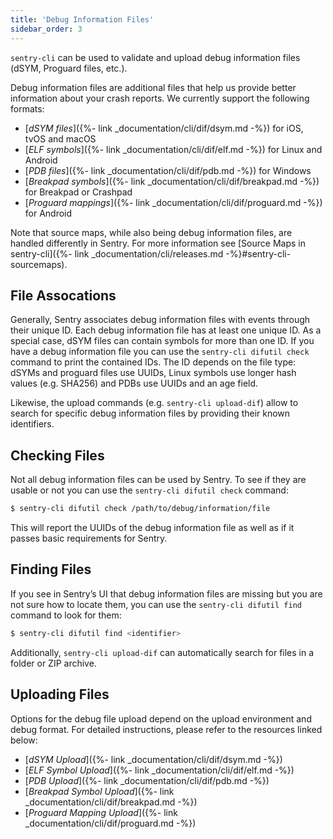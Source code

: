 ```yaml
---
title: 'Debug Information Files'
sidebar_order: 3
---
```


`sentry-cli` can be used to validate and upload debug information files (dSYM, Proguard files, etc.).

Debug information files are additional files that help us provide better information about your crash reports. We currently support the following formats:

-   [_dSYM files_]({%- link _documentation/cli/dif/dsym.md -%}) for iOS, tvOS and macOS
-   [_ELF symbols_]({%- link _documentation/cli/dif/elf.md -%}) for Linux and Android
-   [_PDB files_]({%- link _documentation/cli/dif/pdb.md -%}) for Windows
-   [_Breakpad symbols_]({%- link _documentation/cli/dif/breakpad.md -%}) for Breakpad or Crashpad
-   [_Proguard mappings_]({%- link _documentation/cli/dif/proguard.md -%}) for Android

Note that source maps, while also being debug information files, are handled differently in Sentry. For more information see [Source Maps in sentry-cli]({%- link _documentation/cli/releases.md -%}#sentry-cli-sourcemaps).

## File Assocations

Generally, Sentry associates debug information files with events through their unique ID. Each debug information file has at least one unique ID. As a special case, dSYM files can contain symbols for more than one ID. If you have a debug information file you can use the `sentry-cli difutil check` command to print the contained IDs. The ID depends on the file type: dSYMs and proguard files use UUIDs, Linux symbols use longer hash values (e.g. SHA256) and PDBs use UUIDs and an age field.

Likewise, the upload commands (e.g. `sentry-cli upload-dif`) allow to search for specific debug information files by providing their known identifiers.

## Checking Files

Not all debug information files can be used by Sentry. To see if they are usable or not you can use the `sentry-cli difutil check` command:

```bash
$ sentry-cli difutil check /path/to/debug/information/file
```

This will report the UUIDs of the debug information file as well as if it passes basic requirements for Sentry.

## Finding Files

If you see in Sentry’s UI that debug information files are missing but you are not sure how to locate them, you can use the `sentry-cli difutil find` command to look for them:

```bash
$ sentry-cli difutil find <identifier>
```

Additionally, `sentry-cli upload-dif` can automatically search for files in a folder or ZIP archive.

## Uploading Files

Options for the debug file upload depend on the upload environment and debug format. For detailed instructions, please refer to the resources linked below:

-   [_dSYM Upload_]({%- link _documentation/cli/dif/dsym.md -%})
-   [_ELF Symbol Upload_]({%- link _documentation/cli/dif/elf.md -%})
-   [_PDB Upload_]({%- link _documentation/cli/dif/pdb.md -%})
-   [_Breakpad Symbol Upload_]({%- link _documentation/cli/dif/breakpad.md -%})
-   [_Proguard Mapping Upload_]({%- link _documentation/cli/dif/proguard.md -%})

